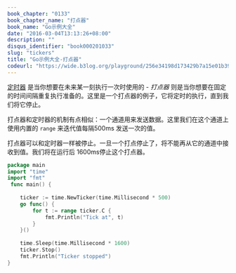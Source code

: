 ```yaml
---
book_chapter: "0133"
book_chapter_name: "打点器"
book_name: "Go示例大全"
date: "2016-03-04T13:13:26+08:00"
description: ""
disqus_identifier: "book000201033"
slug: "tickers"
title: "Go示例大全-打点器"
codeurl: "https://wide.b3log.org/playground/256e34198d173429b7a15e01b396ebf8.go"
---
```

 
[定时器](../timers/) 是当你想要在未来某一刻执行一次时使用的 - _打点器_ 则是当你想要在固定的时间间隔重复执行准备的。这里是一个打点器的例子，它将定时的执行，直到我们将它停止。







打点器和定时器的机制有点相似：一个通道用来发送数据。这里我们在这个通道上使用内置的 `range` 来迭代值每隔500ms 发送一次的值。

打点器可以和定时器一样被停止。一旦一个打点停止了，将不能再从它的通道中接收到值。我们将在运行后 1600ms停止这个打点器。
 

```Go
package main  
import "time"
import "fmt"  
 func main() {  
 
    ticker := time.NewTicker(time.Millisecond * 500)
    go func() {
        for t := range ticker.C {
            fmt.Println("Tick at", t)
        }
    }()  
 
    time.Sleep(time.Millisecond * 1600)
    ticker.Stop()
    fmt.Println("Ticker stopped")
}  
```
